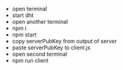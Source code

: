 - open terminal
- start dht
- open another terminal
- npm i
- npm start
- copy serverPubKey from output of server
- paste serverPubKey to client.js
- open second terminal
- npm run client